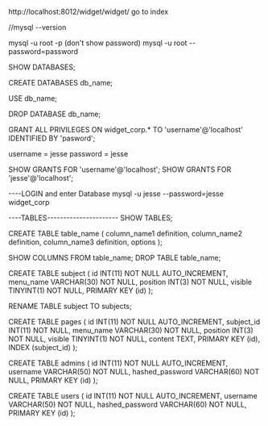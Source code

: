 http://localhost:8012/widget/widget/
go to index

//mysql --version

mysql -u root -p (don't show  password) 
mysql -u root --password=password

SHOW DATABASES;

CREATE DATABASES db_name;

USE db_name;

DROP DATABASE db_name;

GRANT ALL PRIVILEGES ON widget_corp.* 
TO 'username'@'localhost' 
IDENTIFIED BY 'pasword';

username = jesse
password = jesse

SHOW GRANTS FOR 'username'@'localhost';
SHOW GRANTS FOR 'jesse'@'localhost';

----LOGIN and enter Database
mysql -u jesse --password=jesse widget_corp


----TABLES----------------------
SHOW TABLES;

CREATE TABLE table_name (
	column_name1 definition,
	column_name2 definition,
	column_name3 definition,
	options
);

SHOW COLUMNS FROM table_name;
DROP TABLE table_name;

CREATE TABLE subject (
	id INT(11) NOT NULL AUTO_INCREMENT,
	menu_name VARCHAR(30) NOT NULL,
	position INT(3) NOT NULL,
	visible TINYINT(1) NOT NULL,
	PRIMARY KEY (id)
);

RENAME TABLE subject TO subjects;

CREATE TABLE pages (
	id INT(11) NOT NULL AUTO_INCREMENT,
	subject_id INT(11) NOT NULL,
	menu_name VARCHAR(30) NOT NULL,
	position INT(3) NOT NULL,
	visible TINYINT(1) NOT NULL,
	content TEXT,
	PRIMARY KEY (id),
	INDEX (subject_id)
);

CREATE TABLE admins (
	id INT(11) NOT NULL AUTO_INCREMENT,
	username VARCHAR(50) NOT NULL,
	hashed_password VARCHAR(60) NOT NULL,
	PRIMARY KEY (id)
);

CREATE TABLE users (
	id INT(11) NOT NULL AUTO_INCREMENT,
	username VARCHAR(50) NOT NULL,
	hashed_password VARCHAR(60) NOT NULL,
	PRIMARY KEY (id)
);
